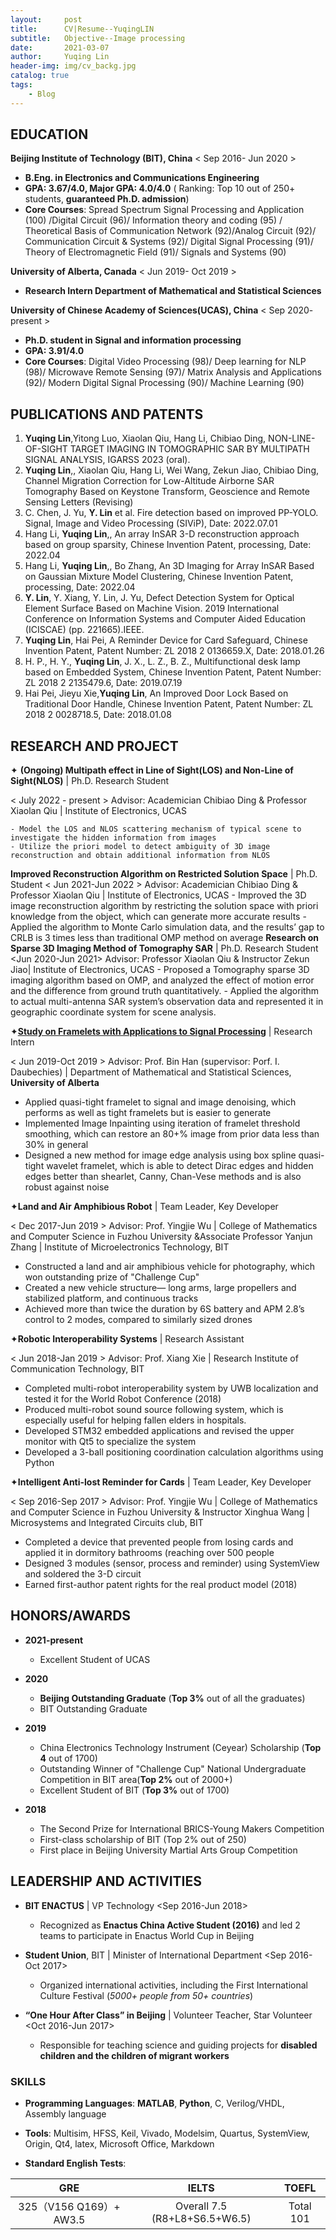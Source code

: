 ```yaml
---
layout:     post
title:      CV|Resume--YuqingLIN
subtitle:   Objective--Image processing
date:       2021-03-07
author:     Yuqing Lin
header-img: img/cv_backg.jpg
catalog: true
tags:
    - Blog
---
```



## EDUCATION
	
**Beijing Institute of Technology (BIT), China**
< Sep 2016- Jun 2020 >
- **B.Eng. in Electronics and Communications Engineering**
- **GPA: 3.67/4.0, Major GPA: 4.0/4.0** ( Ranking: Top 10 out of 250+ students, **guaranteed Ph.D. admission**)
- **Core Courses**: Spread Spectrum Signal Processing and Application (100) /Digital Circuit (96)/ Information theory and coding (95) / Theoretical Basis of Communication Network (92)/Analog Circuit (92)/ Communication Circuit & Systems (92)/ Digital Signal Processing (91)/ Theory of Electromagnetic Field (91)/ Signals and Systems (90)

**University of Alberta, Canada**
< Jun 2019- Oct 2019 >
- **Research Intern Department of Mathematical and Statistical Sciences**

**University of Chinese Academy of Sciences(UCAS), China**
< Sep 2020- present >
- **Ph.D. student in Signal and information processing**
- **GPA: 3.91/4.0**
- **Core Courses**: Digital Video Processing (98)/ Deep learning for NLP (98)/ Microwave Remote Sensing (97)/ Matrix Analysis and Applications (92)/ Modern Digital Signal Processing (90)/ Machine Learning (90)

## PUBLICATIONS AND PATENTS

1.	**Yuqing Lin**,Yitong Luo, Xiaolan Qiu, Hang Li, Chibiao Ding, NON-LINE-OF-SIGHT TARGET IMAGING IN TOMOGRAPHIC SAR BY MULTIPATH SIGNAL ANALYSIS, IGARSS 2023 (oral).
2.	**Yuqing Lin**,, Xiaolan Qiu, Hang Li, Wei Wang, Zekun Jiao, Chibiao Ding, Channel Migration Correction for Low-Altitude Airborne SAR Tomography Based on Keystone Transform, Geoscience and Remote Sensing Letters (Revising)
3.	C. Chen, J. Yu, **Y. Lin** et al. Fire detection based on improved PP-YOLO. Signal, Image and Video Processing (SIViP), Date: 2022.07.01 
4.	Hang Li, **Yuqing Lin**,, An array InSAR 3-D reconstruction approach based on group sparsity, Chinese Invention Patent, processing, Date: 2022.04
5.	Hang Li, **Yuqing Lin**,, Bo Zhang, An 3D Imaging for Array InSAR Based on Gaussian Mixture Model Clustering, Chinese Invention Patent, processing, Date: 2022.04
6.	**Y. Lin**, Y. Xiang, Y. Lin, J. Yu, Defect Detection System for Optical Element Surface Based on Machine Vision. 2019 International Conference on Information Systems and Computer Aided Education (ICISCAE) (pp. 221665).IEEE.
7.	**Yuqing Lin**, Hai Pei, A Reminder Device for Card Safeguard, Chinese Invention Patent, Patent Number: ZL 2018 2 0136659.X, Date: 2018.01.26
8.	H. P., H. Y., **Yuqing Lin**, J. X., L. Z., B. Z., Multifunctional desk lamp based on Embedded System, Chinese Invention Patent, Patent Number: ZL 2018 2 2135479.6, Date: 2019.07.19
9.	Hai Pei, Jieyu Xie,**Yuqing Lin**, An Improved Door Lock Based on Traditional Door Handle, Chinese Invention Patent, Patent Number: ZL 2018 2 0028718.5, Date: 2018.01.08


## RESEARCH AND PROJECT	

✦ **(Ongoing) Multipath effect in Line of Sight(LOS) and Non-Line of Sight(NLOS)** \| Ph.D. Research Student

< July 2022 - present >
Advisor: Academician Chibiao Ding & Professor Xiaolan Qiu | Institute of Electronics, UCAS

    - Model the LOS and NLOS scattering mechanism of typical scene to investigate the hidden information from images 
    - Utilize the priori model to detect ambiguity of 3D image reconstruction and obtain additional information from NLOS 
    
**Improved Reconstruction Algorithm on Restricted Solution Space** \| Ph.D. Student
< Jun 2021-Jun 2022 >
Advisor: Academician Chibiao Ding & Professor Xiaolan Qiu | Institute of Electronics, UCAS
    - Improved the 3D image reconstruction algorithm by restricting the solution space with priori knowledge from the object, which can generate more accurate results
    - Applied the algorithm to Monte Carlo simulation data, and the results’ gap to CRLB is 3 times less than traditional OMP method on average
**Research on Sparse 3D Imaging Method of Tomography SAR** \| Ph.D. Research Student         
<Jun 2020-Jun 2021>
Advisor: Professor Xiaolan Qiu & Instructor Zekun Jiao| Institute of Electronics, UCAS
    - Proposed a Tomography sparse 3D imaging algorithm based on OMP, and analyzed the effect of motion error and the difference from ground truth quantitatively.
    - Applied the algorithm to actual multi-antenna SAR system’s observation data and represented it in geographic coordinate system for scene analysis.


✦[**Study on Framelets with Applications to Signal Processing**](https://linyq0591.github.io/2019/11/18/wavelet-poster-University-of-Alberta/) \| Research Intern

 <  Jun 2019-Oct 2019  >
 Advisor: Prof. Bin Han (supervisor: Porf. I. Daubechies) \| Department of Mathematical and Statistical Sciences, **University of Alberta**
 
  - Applied quasi-tight framelet to signal and image denoising, which performs as well as tight framelets but is easier to generate
  - Implemented Image Inpainting using iteration of framelet threshold smoothing, which can restore an 80+% image from prior data less than 30% in general 
  - Designed a new method for image edge analysis using box spline quasi-tight wavelet framelet, which is able to detect Dirac edges and hidden edges better than shearlet, Canny, Chan-Vese methods and is also robust against noise

✦**Land and Air Amphibious Robot** \| Team Leader, Key Developer

  <  Dec 2017-Jun 2019  >
 Advisor: Prof. Yingjie Wu \| College of Mathematics and Computer Science in Fuzhou University &Associate Professor Yanjun Zhang \| Institute of Microelectronics Technology, BIT 

  - Constructed a land and air amphibious vehicle for photography, which won outstanding prize of "Challenge Cup"
  - Created a new vehicle structure— long arms, large propellers and stabilized platform, and continuous tracks
  - Achieved more than twice the duration by 6S battery and APM 2.8’s control to 2 modes, compared to similarly sized drones

✦**Robotic Interoperability Systems** \| Research Assistant 

 <  Jun 2018-Jan 2019  >
 Advisor: Prof. Xiang Xie \| Research Institute of Communication Technology, BIT
 
  - Completed multi-robot interoperability system by UWB localization and tested it for the World Robot Conference (2018) 
  - Produced multi-robot sound source following system, which is especially useful for helping fallen elders in hospitals.
  - Developed STM32 embedded applications and revised the upper monitor with Qt5 to specialize the system
  - Developed a 3-ball positioning coordination calculation algorithms using Python

✦**Intelligent Anti-lost Reminder for Cards** \| Team Leader, Key Developer

 <  Sep 2016-Sep 2017  >
 Advisor: Prof. Yingjie Wu \| College of Mathematics and Computer Science in Fuzhou University & Instructor Xinghua Wang \| Microsystems and Integrated Circuits club, BIT
 
  - Completed a device that prevented people from losing cards and applied it in dormitory bathrooms (reaching over 500 people
  - Designed 3 modules (sensor, process and reminder) using SystemView and soldered the 3-D circuit 
  - Earned first-author patent rights for the real product model (2018)

## HONORS/AWARDS

- **2021-present**

  - Excellent Student of UCAS
  
- **2020**

  - **Beijing Outstanding Graduate** (**Top 3%** out of all the graduates)
  - BIT Outstanding Graduate

- **2019**

  - China Electronics Technology Instrument (Ceyear) Scholarship (**Top 4** out of 1700)
  - Outstanding Winner of "Challenge Cup" National Undergraduate Competition in BIT area(**Top 2%** out of 2000+)
  - Excellent Student of BIT (**Top 3%** out of 1700)     

- **2018**

  - The Second Prize for International BRICS-Young Makers Competition		
  - First-class scholarship of BIT (Top 2% out of 250)                
  - First place in Beijing University Martial Arts Group Competition 

## LEADERSHIP AND ACTIVITIES

- **BIT ENACTUS** \| VP Technology  <Sep 2016-Jun 2018>

  - Recognized as **Enactus China Active Student (2016)** and led 2 teams to participate in Enactus World Cup in Beijing

- **Student Union**, BIT \| Minister of International Department  <Sep 2016-Oct 2017>

  - Organized international activities, including the First International Culture Festival (*5000+ people from 50+ countries*) 

- **“One Hour After Class” in Beijing** \| Volunteer Teacher, Star Volunteer  <Oct 2016-Jun 2017>

  - Responsible for teaching science and guiding projects for **disabled children and the children of migrant workers**

### SKILLS

- **Programming Languages**: **MATLAB**, **Python**, C, Verilog/VHDL, Assembly language

- **Tools**: Multisim, HFSS, Keil, Vivado, Modelsim, Quartus, SystemView, Origin, Qt4, latex, Microsoft Office, Markdown

- **Standard English Tests**: 

**GRE** | **IELTS** | **TOEFL**
:-: | :-: | :-:
325（V156 Q169）+ AW3.5 | Overall 7.5 (R8+L8+S6.5+W6.5) |  Total 101
